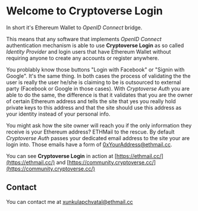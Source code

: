 # Welcome to Cryptoverse Login

In short it's Ethereum Wallet to *OpenID Connect* bridge.

This means that any software that implements *OpenID Connect* authentication mechanism is able to use **Cryptoverse Login** as so called *Identity Provider* and login users that have Ethereum Wallet without requiring anyone to create any accounts or register anywhere.

You problably know those buttons "Login with Facebook" or "Signin with Google". It's the same thing. In both cases the process of validating the the user is really the user he/she is claiming to be is outsourced to external party (Facebook or Google in those cases). With *Cryptoverse Auth* you are able to do the same, the difference is that it validates that you are the owner of certain Ethereum address and tells the site that yes you really hold private keys to this address and that the site should use this address as your identity instead of your personal info.

You might ask how the site owner will reach you if the only information they receive is your Ethereum address? 
ETHMail to the rescue. By default *Cryptoverse Auth* passes your dedicated email address to the site your are login into. Those emails have a form of 0xYourAddress@ethmail.cc. 

You can see **Cryptoverse Login** in action at [https://ethmail.cc/](https://ethmail.cc/) and [https://community.cryptoverse.cc/](https://community.cryptoverse.cc/)

## Contact

You can contact me at [xunkulapchvatal@ethmail.cc](mailto:xunkulapchvatal@ethmail.cc)

